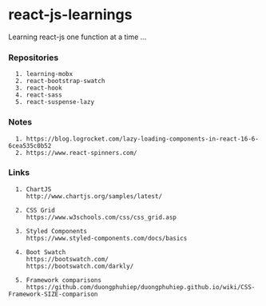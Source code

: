 # react-js-learnings
Learning react-js one function at a time ...


### Repositories

      1. learning-mobx
      2. react-bootstrap-swatch
      3. react-hook
      4. react-sass	
      5. react-suspense-lazy

### Notes
      
      1. https://blog.logrocket.com/lazy-loading-components-in-react-16-6-6cea535c0b52
      2. https://www.react-spinners.com/
              

### Links

      1. ChartJS
         http://www.chartjs.org/samples/latest/

      2. CSS Grid
         https://www.w3schools.com/css/css_grid.asp

      3. Styled Components
         https://www.styled-components.com/docs/basics
         
      4. Boot Swatch
         https://bootswatch.com/
         https://bootswatch.com/darkly/
         
      5. Framework comparisons
         https://github.com/duongphuhiep/duongphuhiep.github.io/wiki/CSS-Framework-SIZE-comparison

         
